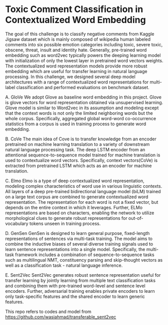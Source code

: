 # Toxic Comment Classification in Contextualized Word Embedding

The goal of this challenge is to classify negative comments from Kaggle Jigsaw dataset which is mainly composed of wikipedia human labeled comments into six possible emotion categories including toxic, severe toxic, obscene, threat, insult and identity hate. Generally, pre-trained word embedding such as word2vec typically powers the deeping learning model with initialization of only the lowest layer in pretrained word vectors weights. The contextualized word representation models provide more robust embedding which are useful for transfer learning in natural language processing. In this challenge, we designed several deep model architectures with a range of contextualized word representations for multi-label classification and performed evaluations on benchmark dataset.

A. GloVe
    We adopt Glove as baseline word embedding in this project. Glove is glove vectors for word representation obtained via unsupervised learning.  Glove model is similar to Word2vec in its assumption and modeling except that the context words is not only the limited neighboring words but the whole corpus. Specifically, aggregated global word-word co-occurrence statistics from a corpus is used in training process to generate word embedding.

B. CoVe
	 The main idea of Cove is to transfer knowledge from an encoder pretrained on machine learning translation to a variety of downstream natural language processing task. The deep LSTM encoder from an attentional sequence-to-sequence model trained for machine translation is used to contextualize word vectors. Specifically, context vectors(CoVe) is extracted from pretrained LSTM which acts as an encoder for machine translation.

C. Elmo
	Elmo is a type of deep contextualized word representation, modeling complex characteristics of word use in various linguistic contexts. All layers of a deep pre-trained bidirectional language model (biLM) trained on a large text corpus are combined to generate contextualized word representation. The representation for each word is not a fixed vector,  but depends on the entire context in which it leverages. Further, ELMo representations are based on characters, enabling the network to utilize morphological clues to generate robust representations for out-of-vocabulary tokens unseen in training process.

D. GenSen
	GenSen is designed to learn general purpose, fixed-length representations of sentences via multi-task training. The model aims to combine the inductive biases of several diverse training signals used to learn sentence representations into a single model. Specifically, the multi-task framework includes a combination of sequence-to-sequence tasks such as multilingual NMT, constituency parsing and skip-thought vectors as well as a classification task - natural language inference.  

E. Sent2Vec
	Sent2Vec generates robust sentence representation useful for transfer learning by jointly learning from multiple text classification tasks and combining them with pre-trained word-level and sentence level encoders. Further, adversarial training enables private encoders to learn only task-specific features and the shared encoder to learn generic features.


This repo refers to codes and model from  https://github.com/wasiahmad/transferable_sent2vec

